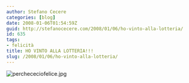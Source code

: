 ```yaml
---
author: Stefano Cecere
categories: [blog]
date: 2008-01-06T01:54:59Z
guid: http://stefanocecere.com/2008/01/06/ho-vinto-alla-lotteria/
id: 635
tags:
- felicità
title: HO VINTO ALLA LOTTERIA!!!
slug: /2008/01/06/ho-vinto-alla-lotteria/
---
```


![perchececiofelice.jpg](http://stefanocecere.com/wp-content/uploads/sites/3/2008/01/perchececiofelice.jpg)